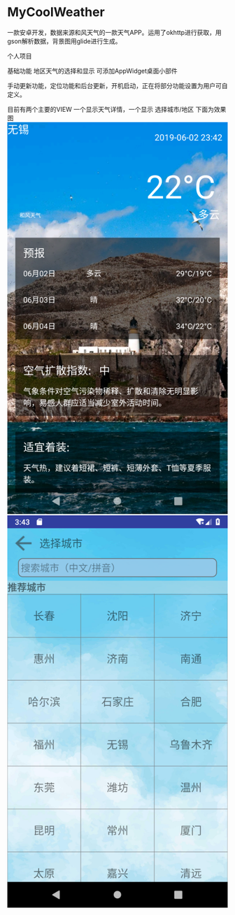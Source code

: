 # MyCoolWeather
一款安卓开发，数据来源和风天气的一款天气APP。运用了okhttp进行获取，用gson解析数据，背景图用glide进行生成。

个人项目

基础功能 地区天气的选择和显示 可添加AppWidget桌面小部件

手动更新功能，定位功能和后台更新，开机启动，正在将部分功能设置为用户可自定义。


目前有两个主要的VIEW 一个显示天气详情，一个显示 选择城市/地区 
下面为效果图
![点击加载效果图1](https://github.com/shougonyiren/MyCoolWeather/blob/master/app/Screenshot_1559490205.png)
![点击加载效果图2](https://github.com/shougonyiren/MyCoolWeather/blob/master/app/Screenshot_1559490215.png)
